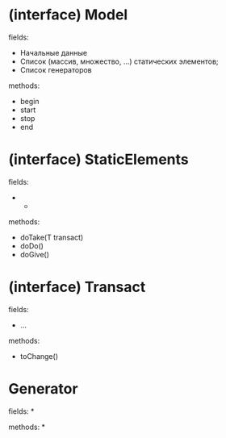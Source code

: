  # (interface) Model

 fields:
 * Начальные данные
 * Список (массив, множество, ...) статических элементов;
 * Список генераторов

 methods:
 * begin
 * start
 * stop
 * end
 
 
 # (interface) StaticElements

 fields:
 * -

 methods:
 * doTake(T transact)
 * doDo()
 * doGive()
 
 
 # (interface) Transact

 fields:
 * ...

 methods:
 * toChange()
 
 
 # Generator

 fields:
 * 

 methods:
 * 

